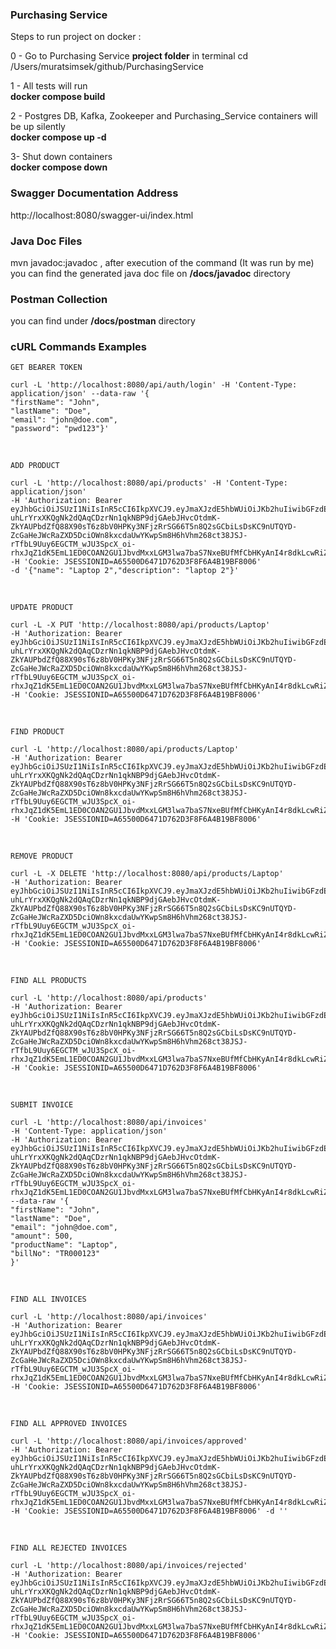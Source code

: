 ### **Purchasing Service**

Steps to run project on docker :

0 - Go to Purchasing Service **project folder** in terminal cd /Users/muratsimsek/github/PurchasingService

1 - All tests will run <br/>
**docker compose build**

2 - Postgres DB, Kafka, Zookeeper and Purchasing_Service containers will be up silently <br/>
**docker compose up -d**

3- Shut down containers <br/>
**docker compose down**

### Swagger Documentation Address

http://localhost:8080/swagger-ui/index.html

### Java Doc Files

mvn javadoc:javadoc , after execution of the command (It was run by me)
you can find the generated java doc file on **/docs/javadoc** directory

### Postman Collection

you can find under **/docs/postman** directory

### cURL Commands Examples

    GET BEARER TOKEN

	curl -L 'http://localhost:8080/api/auth/login' -H 'Content-Type: application/json' --data-raw '{
    "firstName": "John",
    "lastName": "Doe",
    "email": "john@doe.com",
    "password": "pwd123"}'

<br/>

    ADD PRODUCT

    curl -L 'http://localhost:8080/api/products' -H 'Content-Type: application/json' 
    -H 'Authorization: Bearer eyJhbGciOiJSUzI1NiIsInR5cCI6IkpXVCJ9.eyJmaXJzdE5hbWUiOiJKb2huIiwibGFzdE5hbWUiOiJEb2UiLCJzdWIiOiJqb2huQGRvZS5jb20iLCJpYXQiOjE3MjgyNzg2NDU4NzAsImV4cCI6MTcyODMxNDY0NTg3MH0=.E4cMP6rsMbtdoSBWX8eLeD-uhLrYrxXKQgNk2dQAqCDzrNn1qkNBP9djGAebJHvcOtdmK-ZkYAUPbdZfQ88X90sT6z8bV0HPKy3NFjzRrSG66T5n8Q2sGCbiLsDsKC9nUTQYD-ZcGaHeJWcRaZXD5DciOWn8kxcdaUwYKwpSm8H6hVhm268ct38JSJ-rTfbL9Uuy6EGCTM_wJU3SpcX_oi-rhxJqZ1dK5EmL1ED0COAN2GU1JbvdMxxLGM3lwa7baS7NxeBUfMfCbHKyAnI4r8dkLcwRiZLkZuFxisbgCHguMaYf2Ug8nYBH_7pOhWcVqJMhn7Zh1NlZEgn_d6nheg' 
    -H 'Cookie: JSESSIONID=A65500D6471D762D3F8F6A4B19BF8006' 
    -d '{"name": "Laptop 2","description": "laptop 2"}'

<br/>

    UPDATE PRODUCT

    curl -L -X PUT 'http://localhost:8080/api/products/Laptop' 
    -H 'Authorization: Bearer eyJhbGciOiJSUzI1NiIsInR5cCI6IkpXVCJ9.eyJmaXJzdE5hbWUiOiJKb2huIiwibGFzdE5hbWUiOiJEb2UiLCJzdWIiOiJqb2huQGRvZS5jb20iLCJpYXQiOjE3MjgyNzg2NDU4NzAsImV4cCI6MTcyODMxNDY0NTg3MH0=.E4cMP6rsMbtdoSBWX8eLeD-uhLrYrxXKQgNk2dQAqCDzrNn1qkNBP9djGAebJHvcOtdmK-ZkYAUPbdZfQ88X90sT6z8bV0HPKy3NFjzRrSG66T5n8Q2sGCbiLsDsKC9nUTQYD-ZcGaHeJWcRaZXD5DciOWn8kxcdaUwYKwpSm8H6hVhm268ct38JSJ-rTfbL9Uuy6EGCTM_wJU3SpcX_oi-rhxJqZ1dK5EmL1ED0COAN2GU1JbvdMxxLGM3lwa7baS7NxeBUfMfCbHKyAnI4r8dkLcwRiZLkZuFxisbgCHguMaYf2Ug8nYBH_7pOhWcVqJMhn7Zh1NlZEgn_d6nheg' 
    -H 'Cookie: JSESSIONID=A65500D6471D762D3F8F6A4B19BF8006'

<br/>

    FIND PRODUCT

    curl -L 'http://localhost:8080/api/products/Laptop' 
    -H 'Authorization: Bearer eyJhbGciOiJSUzI1NiIsInR5cCI6IkpXVCJ9.eyJmaXJzdE5hbWUiOiJKb2huIiwibGFzdE5hbWUiOiJEb2UiLCJzdWIiOiJqb2huQGRvZS5jb20iLCJpYXQiOjE3MjgyNzg2NDU4NzAsImV4cCI6MTcyODMxNDY0NTg3MH0=.E4cMP6rsMbtdoSBWX8eLeD-uhLrYrxXKQgNk2dQAqCDzrNn1qkNBP9djGAebJHvcOtdmK-ZkYAUPbdZfQ88X90sT6z8bV0HPKy3NFjzRrSG66T5n8Q2sGCbiLsDsKC9nUTQYD-ZcGaHeJWcRaZXD5DciOWn8kxcdaUwYKwpSm8H6hVhm268ct38JSJ-rTfbL9Uuy6EGCTM_wJU3SpcX_oi-rhxJqZ1dK5EmL1ED0COAN2GU1JbvdMxxLGM3lwa7baS7NxeBUfMfCbHKyAnI4r8dkLcwRiZLkZuFxisbgCHguMaYf2Ug8nYBH_7pOhWcVqJMhn7Zh1NlZEgn_d6nheg' 
    -H 'Cookie: JSESSIONID=A65500D6471D762D3F8F6A4B19BF8006'

<br/>

    REMOVE PRODUCT

	curl -L -X DELETE 'http://localhost:8080/api/products/Laptop' 
    -H 'Authorization: Bearer eyJhbGciOiJSUzI1NiIsInR5cCI6IkpXVCJ9.eyJmaXJzdE5hbWUiOiJKb2huIiwibGFzdE5hbWUiOiJEb2UiLCJzdWIiOiJqb2huQGRvZS5jb20iLCJpYXQiOjE3MjgyNzg2NDU4NzAsImV4cCI6MTcyODMxNDY0NTg3MH0=.E4cMP6rsMbtdoSBWX8eLeD-uhLrYrxXKQgNk2dQAqCDzrNn1qkNBP9djGAebJHvcOtdmK-ZkYAUPbdZfQ88X90sT6z8bV0HPKy3NFjzRrSG66T5n8Q2sGCbiLsDsKC9nUTQYD-ZcGaHeJWcRaZXD5DciOWn8kxcdaUwYKwpSm8H6hVhm268ct38JSJ-rTfbL9Uuy6EGCTM_wJU3SpcX_oi-rhxJqZ1dK5EmL1ED0COAN2GU1JbvdMxxLGM3lwa7baS7NxeBUfMfCbHKyAnI4r8dkLcwRiZLkZuFxisbgCHguMaYf2Ug8nYBH_7pOhWcVqJMhn7Zh1NlZEgn_d6nheg' 
    -H 'Cookie: JSESSIONID=A65500D6471D762D3F8F6A4B19BF8006'

<br/>

    FIND ALL PRODUCTS

	curl -L 'http://localhost:8080/api/products' 
    -H 'Authorization: Bearer eyJhbGciOiJSUzI1NiIsInR5cCI6IkpXVCJ9.eyJmaXJzdE5hbWUiOiJKb2huIiwibGFzdE5hbWUiOiJEb2UiLCJzdWIiOiJqb2huQGRvZS5jb20iLCJpYXQiOjE3MjgyNzg2NDU4NzAsImV4cCI6MTcyODMxNDY0NTg3MH0=.E4cMP6rsMbtdoSBWX8eLeD-uhLrYrxXKQgNk2dQAqCDzrNn1qkNBP9djGAebJHvcOtdmK-ZkYAUPbdZfQ88X90sT6z8bV0HPKy3NFjzRrSG66T5n8Q2sGCbiLsDsKC9nUTQYD-ZcGaHeJWcRaZXD5DciOWn8kxcdaUwYKwpSm8H6hVhm268ct38JSJ-rTfbL9Uuy6EGCTM_wJU3SpcX_oi-rhxJqZ1dK5EmL1ED0COAN2GU1JbvdMxxLGM3lwa7baS7NxeBUfMfCbHKyAnI4r8dkLcwRiZLkZuFxisbgCHguMaYf2Ug8nYBH_7pOhWcVqJMhn7Zh1NlZEgn_d6nheg' 
    -H 'Cookie: JSESSIONID=A65500D6471D762D3F8F6A4B19BF8006'

<br/>

    SUBMIT INVOICE

	curl -L 'http://localhost:8080/api/invoices' 
    -H 'Content-Type: application/json' 
    -H 'Authorization: Bearer eyJhbGciOiJSUzI1NiIsInR5cCI6IkpXVCJ9.eyJmaXJzdE5hbWUiOiJKb2huIiwibGFzdE5hbWUiOiJEb2UiLCJzdWIiOiJqb2huQGRvZS5jb20iLCJpYXQiOjE3MjgyNzg2NDU4NzAsImV4cCI6MTcyODMxNDY0NTg3MH0=.E4cMP6rsMbtdoSBWX8eLeD-uhLrYrxXKQgNk2dQAqCDzrNn1qkNBP9djGAebJHvcOtdmK-ZkYAUPbdZfQ88X90sT6z8bV0HPKy3NFjzRrSG66T5n8Q2sGCbiLsDsKC9nUTQYD-ZcGaHeJWcRaZXD5DciOWn8kxcdaUwYKwpSm8H6hVhm268ct38JSJ-rTfbL9Uuy6EGCTM_wJU3SpcX_oi-rhxJqZ1dK5EmL1ED0COAN2GU1JbvdMxxLGM3lwa7baS7NxeBUfMfCbHKyAnI4r8dkLcwRiZLkZuFxisbgCHguMaYf2Ug8nYBH_7pOhWcVqJMhn7Zh1NlZEgn_d6nheg' 
    --data-raw '{
    "firstName": "John",
    "lastName": "Doe",
    "email": "john@doe.com",
    "amount": 500,
    "productName": "Laptop",
    "billNo": "TR000123"
    }'

<br/>

    FIND ALL INVOICES

	curl -L 'http://localhost:8080/api/invoices' 
    -H 'Authorization: Bearer eyJhbGciOiJSUzI1NiIsInR5cCI6IkpXVCJ9.eyJmaXJzdE5hbWUiOiJKb2huIiwibGFzdE5hbWUiOiJEb2UiLCJzdWIiOiJqb2huQGRvZS5jb20iLCJpYXQiOjE3MjgyNzg2NDU4NzAsImV4cCI6MTcyODMxNDY0NTg3MH0=.E4cMP6rsMbtdoSBWX8eLeD-uhLrYrxXKQgNk2dQAqCDzrNn1qkNBP9djGAebJHvcOtdmK-ZkYAUPbdZfQ88X90sT6z8bV0HPKy3NFjzRrSG66T5n8Q2sGCbiLsDsKC9nUTQYD-ZcGaHeJWcRaZXD5DciOWn8kxcdaUwYKwpSm8H6hVhm268ct38JSJ-rTfbL9Uuy6EGCTM_wJU3SpcX_oi-rhxJqZ1dK5EmL1ED0COAN2GU1JbvdMxxLGM3lwa7baS7NxeBUfMfCbHKyAnI4r8dkLcwRiZLkZuFxisbgCHguMaYf2Ug8nYBH_7pOhWcVqJMhn7Zh1NlZEgn_d6nheg' 
    -H 'Cookie: JSESSIONID=A65500D6471D762D3F8F6A4B19BF8006'

<br/>

    FIND ALL APPROVED INVOICES

	curl -L 'http://localhost:8080/api/invoices/approved' 
    -H 'Authorization: Bearer eyJhbGciOiJSUzI1NiIsInR5cCI6IkpXVCJ9.eyJmaXJzdE5hbWUiOiJKb2huIiwibGFzdE5hbWUiOiJEb2UiLCJzdWIiOiJqb2huQGRvZS5jb20iLCJpYXQiOjE3MjgyNzg2NDU4NzAsImV4cCI6MTcyODMxNDY0NTg3MH0=.E4cMP6rsMbtdoSBWX8eLeD-uhLrYrxXKQgNk2dQAqCDzrNn1qkNBP9djGAebJHvcOtdmK-ZkYAUPbdZfQ88X90sT6z8bV0HPKy3NFjzRrSG66T5n8Q2sGCbiLsDsKC9nUTQYD-ZcGaHeJWcRaZXD5DciOWn8kxcdaUwYKwpSm8H6hVhm268ct38JSJ-rTfbL9Uuy6EGCTM_wJU3SpcX_oi-rhxJqZ1dK5EmL1ED0COAN2GU1JbvdMxxLGM3lwa7baS7NxeBUfMfCbHKyAnI4r8dkLcwRiZLkZuFxisbgCHguMaYf2Ug8nYBH_7pOhWcVqJMhn7Zh1NlZEgn_d6nheg' 
    -H 'Cookie: JSESSIONID=A65500D6471D762D3F8F6A4B19BF8006' -d ''

<br/>

    FIND ALL REJECTED INVOICES

	curl -L 'http://localhost:8080/api/invoices/rejected' 
    -H 'Authorization: Bearer eyJhbGciOiJSUzI1NiIsInR5cCI6IkpXVCJ9.eyJmaXJzdE5hbWUiOiJKb2huIiwibGFzdE5hbWUiOiJEb2UiLCJzdWIiOiJqb2huQGRvZS5jb20iLCJpYXQiOjE3MjgyNzg2NDU4NzAsImV4cCI6MTcyODMxNDY0NTg3MH0=.E4cMP6rsMbtdoSBWX8eLeD-uhLrYrxXKQgNk2dQAqCDzrNn1qkNBP9djGAebJHvcOtdmK-ZkYAUPbdZfQ88X90sT6z8bV0HPKy3NFjzRrSG66T5n8Q2sGCbiLsDsKC9nUTQYD-ZcGaHeJWcRaZXD5DciOWn8kxcdaUwYKwpSm8H6hVhm268ct38JSJ-rTfbL9Uuy6EGCTM_wJU3SpcX_oi-rhxJqZ1dK5EmL1ED0COAN2GU1JbvdMxxLGM3lwa7baS7NxeBUfMfCbHKyAnI4r8dkLcwRiZLkZuFxisbgCHguMaYf2Ug8nYBH_7pOhWcVqJMhn7Zh1NlZEgn_d6nheg' 
    -H 'Cookie: JSESSIONID=A65500D6471D762D3F8F6A4B19BF8006'
